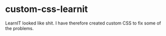 # custom-css-learnit

LearnIT looked like shit. I have therefore created custom CSS to fix some of the problems.
